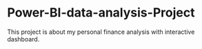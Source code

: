 # Power-BI-data-analysis-Project
This project is about my personal finance analysis with interactive dashboard.
